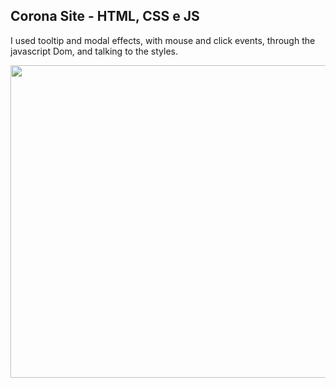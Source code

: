 
 <h2>Corona Site - HTML, CSS e JS</h2>
   <p>I used tooltip and modal effects, with mouse and click events, through the javascript Dom, and talking to the styles.</p>
    
 <img src="src/assets/gif1.gif"  width="1000" height="500">
 
 
 

